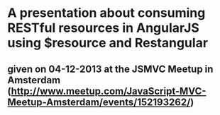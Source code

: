 # A presentation about consuming RESTful resources in AngularJS using $resource and Restangular

## given on 04-12-2013 at the JSMVC Meetup in Amsterdam (http://www.meetup.com/JavaScript-MVC-Meetup-Amsterdam/events/152193262/)
